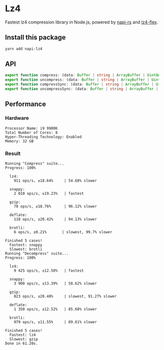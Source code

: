 # Lz4

Fastest lz4 compression library in Node.js, powered by [napi-rs](https://napi.rs) and [lz4-flex](https://github.com/PSeitz/lz4_flex).

## Install this package

```bash
yarn add napi-lz4
```

## API 

```ts
export function compress: (data: Buffer | string | ArrayBuffer | Uint8Array) => Promise<Buffer>
export function uncompress: (data: Buffer | string | ArrayBuffer | Uint8Array) => Promise<Buffer>
export function compressSync: (data: Buffer | string | ArrayBuffer | Uint8Array) => Buffer
export function uncompressSync: (data: Buffer | string | ArrayBuffer | Uint8Array) => Buffer
```


## Performance

### Hardware

```
Processor Name: i9 9900K
Total Number of Cores: 8
Hyper-Threading Technology: Enabled
Memory: 32 GB
```

### Result

```
Running "Compress" suite...
Progress: 100%

  lz4:
    911 ops/s, ±18.64%     | 54.68% slower

  snappy:
    2 010 ops/s, ±19.23%   | fastest

  gzip:
    78 ops/s, ±18.76%      | 96.12% slower

  deflate:
    118 ops/s, ±20.42%     | 94.13% slower

  brotli:
    6 ops/s, ±0.21%       | slowest, 99.7% slower

Finished 5 cases!
  Fastest: snappy
  Slowest: brotli
Running "Decompress" suite...
Progress: 100%

  lz4:
    9 425 ops/s, ±12.50%   | fastest

  snappy:
    3 900 ops/s, ±13.39%   | 58.62% slower

  gzip:
    823 ops/s, ±20.48%     | slowest, 91.27% slower

  deflate:
    1 350 ops/s, ±12.52%   | 85.68% slower

  brotli:
    979 ops/s, ±11.55%     | 89.61% slower

Finished 5 cases!
  Fastest: lz4
  Slowest: gzip
Done in 61.20s.
```
